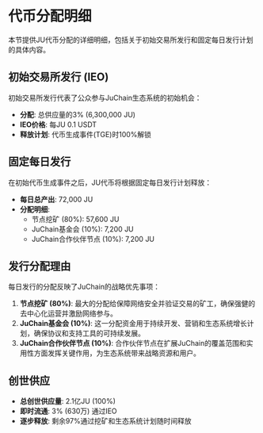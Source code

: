 # 代币分配明细

本节提供JU代币分配的详细明细，包括关于初始交易所发行和固定每日发行计划的具体内容。

## 初始交易所发行 (IEO)

初始交易所发行代表了公众参与JuChain生态系统的初始机会：

* **分配**: 总供应量的3% (6,300,000 JU)
* **IEO价格**: 每JU 0.1 USDT
* **释放计划**: 代币生成事件(TGE)时100%解锁

## 固定每日发行

在初始代币生成事件之后，JU代币将根据固定每日发行计划释放：

* **每日总产出**: 72,000 JU
* **分配明细**:
  * 节点挖矿 (80%): 57,600 JU
  * JuChain基金会 (10%): 7,200 JU
  * JuChain合作伙伴节点 (10%): 7,200 JU

## 发行分配理由

每日发行的分配反映了JuChain的战略优先事项：

1. **节点挖矿 (80%)**: 最大的分配给保障网络安全并验证交易的矿工，确保强健的去中心化运营并激励网络参与。
2. **JuChain基金会 (10%)**: 这一分配资金用于持续开发、营销和生态系统增长计划，确保协议和支持工具的可持续发展。
3. **JuChain合作伙伴节点 (10%)**: 合作伙伴节点在扩展JuChain的覆盖范围和实用性方面发挥关键作用，为生态系统带来战略资源和用户。

## 创世供应

* **总创世供应量**: 2.1亿JU (100%)
* **即时流通**: 3% (630万) 通过IEO
* **逐步释放**: 剩余97%通过挖矿和生态系统计划随时间释放
